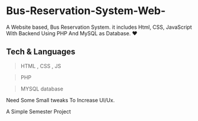 # Bus-Reservation-System-Web-
A Website based, Bus Reservation System. it includes Html, CSS, JavaScript With Backend Using PHP And MySQL as Database. ❤

## Tech & Languages
> HTML , CSS , JS

> PHP

> MYSQL database

Need Some Small tweaks To Increase UI/Ux.

A Simple Semester Project
